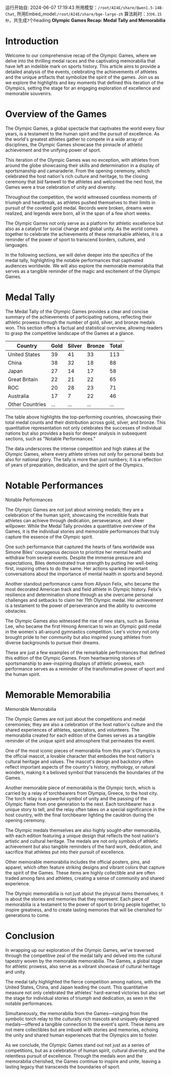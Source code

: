 运行开始自: 2024-06-07 17:19:43
所用模型：`/root/AI4E/share/Qwen1.5-14B-Chat`, 所用Embed_model:`/root/AI4E/share/bge-large-zh`
算法耗时：`3分6.15秒`，共生成`7`个heading
**Olympic Games Recap: Medal Tally and Memorabilia**
# Introduction
Welcome to our comprehensive recap of the Olympic Games, where we delve into the thrilling medal races and the captivating memorabilia that have left an indelible mark on sports history. This article aims to provide a detailed analysis of the events, celebrating the achievements of athletes and the unique artifacts that symbolize the spirit of the games. Join us as we explore the highlights and key moments that defined this iteration of the Olympics, setting the stage for an engaging exploration of excellence and memorable souvenirs.
# Overview of the Games
The Olympic Games, a global spectacle that captivates the world every four years, is a testament to the human spirit and the pursuit of excellence. As the world's greatest athletes gather to compete in a wide array of disciplines, the Olympic Games showcase the pinnacle of athletic achievement and the unifying power of sport.

This iteration of the Olympic Games was no exception, with athletes from around the globe showcasing their skills and determination in a display of sportsmanship and camaraderie. From the opening ceremony, which celebrated the host nation's rich culture and heritage, to the closing ceremony that bid farewell to the athletes and welcomed the next host, the Games were a true celebration of unity and diversity.

Throughout the competition, the world witnessed countless moments of triumph and heartbreak, as athletes pushed themselves to their limits in pursuit of the coveted gold medal. Records were broken, dreams were realized, and legends were born, all in the span of a few short weeks.

The Olympic Games not only serve as a platform for athletic excellence but also as a catalyst for social change and global unity. As the world comes together to celebrate the achievements of these remarkable athletes, it is a reminder of the power of sport to transcend borders, cultures, and languages.

In the following sections, we will delve deeper into the specifics of the medal tally, highlighting the notable performances that captivated audiences worldwide. We will also explore the memorable memorabilia that serves as a tangible reminder of the magic and excitement of the Olympic Games.
# Medal Tally
The Medal Tally of the Olympic Games provides a clear and concise summary of the achievements of participating nations, reflecting their athletic prowess through the number of gold, silver, and bronze medals won. This section offers a factual and statistical overview, allowing readers to grasp the competitive landscape of the Games at a glance.

| Country        | Gold | Silver | Bronze | Total |
|----------------|------|--------|--------|-------|
| United States  | 39   | 41     | 33     | 113   |
| China          | 38   | 32     | 18     | 88    |
| Japan          | 27   | 14     | 17     | 58    |
| Great Britain  | 22   | 21     | 22     | 65    |
| ROC            | 20   | 28     | 23     | 71    |
| Australia      | 17   | 7      | 22     | 46    |
| Other Countries| ...  | ...    | ...    | ...   |

The table above highlights the top-performing countries, showcasing their total medal counts and their distribution across gold, silver, and bronze. This quantitative representation not only celebrates the successes of individual nations but also provides a basis for deeper analysis in subsequent sections, such as "Notable Performances."

The data underscores the intense competition and high stakes at the Olympic Games, where every athlete strives not only for personal bests but also for national glory. The tally is more than just numbers; it is a reflection of years of preparation, dedication, and the spirit of the Olympics.
# Notable Performances
Notable Performances

The Olympic Games are not just about winning medals; they are a celebration of the human spirit, showcasing the incredible feats that athletes can achieve through dedication, perseverance, and sheer willpower. While the Medal Tally provides a quantitative overview of the Games, it is the individual stories and memorable performances that truly capture the essence of the Olympic spirit.

One such performance that captured the hearts of fans worldwide was Simone Biles' courageous decision to prioritize her mental health and withdraw from several events. Despite the immense pressure and expectations, Biles demonstrated true strength by putting her well-being first, inspiring others to do the same. Her actions sparked important conversations about the importance of mental health in sports and beyond.

Another standout performance came from Allyson Felix, who became the most decorated American track and field athlete in Olympic history. Felix's resilience and determination shone through as she overcame personal challenges and setbacks to claim her 11th Olympic medal. Her achievement is a testament to the power of perseverance and the ability to overcome obstacles.

The Olympic Games also witnessed the rise of new stars, such as Sunisa Lee, who became the first Hmong American to win an Olympic gold medal in the women's all-around gymnastics competition. Lee's victory not only brought pride to her community but also inspired young athletes from diverse backgrounds to pursue their dreams.

These are just a few examples of the remarkable performances that defined this edition of the Olympic Games. From heartwarming stories of sportsmanship to awe-inspiring displays of athletic prowess, each performance serves as a reminder of the transformative power of sport and the human spirit.
# Memorable Memorabilia
Memorable Memorabilia

The Olympic Games are not just about the competitions and medal ceremonies; they are also a celebration of the host nation's culture and the shared experiences of athletes, spectators, and volunteers. The memorabilia created for each edition of the Games serves as a tangible reminder of the unique spirit and atmosphere that permeates the event.

One of the most iconic pieces of memorabilia from this year's Olympics is the official mascot, a lovable character that embodies the host nation's cultural heritage and values. The mascot's design and backstory often reflect important aspects of the country's history, mythology, or natural wonders, making it a beloved symbol that transcends the boundaries of the Games.

Another memorable piece of memorabilia is the Olympic torch, which is carried by a relay of torchbearers from Olympia, Greece, to the host city. The torch relay is a powerful symbol of unity and the passing of the Olympic flame from one generation to the next. Each torchbearer has a unique story to tell, and the relay often takes on a special significance in the host country, with the final torchbearer lighting the cauldron during the opening ceremony.

The Olympic medals themselves are also highly sought-after memorabilia, with each edition featuring a unique design that reflects the host nation's artistic and cultural heritage. The medals are not only symbols of athletic achievement but also tangible reminders of the hard work, dedication, and sacrifice that athletes put into their pursuit of excellence.

Other memorable memorabilia includes the official posters, pins, and apparel, which often feature striking designs and vibrant colors that capture the spirit of the Games. These items are highly collectible and are often traded among fans and athletes, creating a sense of community and shared experience.

The Olympic memorabilia is not just about the physical items themselves; it is about the stories and memories that they represent. Each piece of memorabilia is a testament to the power of sport to bring people together, to inspire greatness, and to create lasting memories that will be cherished for generations to come.
# Conclusion
In wrapping up our exploration of the Olympic Games, we've traversed through the competitive zeal of the medal tally and delved into the cultural tapestry woven by the memorable memorabilia. The Games, a global stage for athletic prowess, also serve as a vibrant showcase of cultural heritage and unity.

The medal tally highlighted the fierce competition among nations, with the United States, China, and Japan leading the count. This quantitative measure not only celebrated the athletes' hard-earned victories but also set the stage for individual stories of triumph and dedication, as seen in the notable performances.

Simultaneously, the memorabilia from the Games—ranging from the symbolic torch relay to the culturally rich mascots and uniquely designed medals—offered a tangible connection to the event's spirit. These items are not mere collectibles but are imbued with stories and memories, echoing the unity and shared human experiences that the Olympics aim to foster.

As we conclude, the Olympic Games stand out not just as a series of competitions, but as a celebration of human spirit, cultural diversity, and the relentless pursuit of excellence. Through the medals won and the memorabilia cherished, the Games continue to inspire and unite, leaving a lasting legacy that transcends the boundaries of sport.
